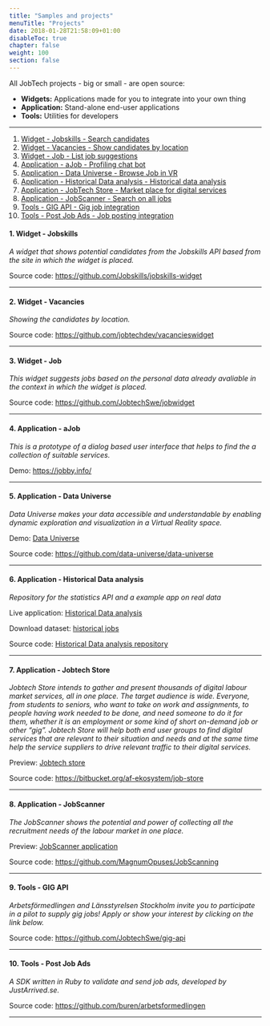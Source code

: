 ```yaml
---
title: "Samples and projects"
menuTitle: "Projects"
date: 2018-01-28T21:58:09+01:00
disableToc: true
chapter: false
weight: 100
section: false
---
```


All JobTech projects - big or small - are open source:

- **Widgets:** Applications made for you to integrate into your own thing
- **Application:** Stand-alone end-user applications
- **Tools:** Utilities for developers

<hr>

1. [ Widget - Jobskills - Search candidates ](#jobskills)
2. [ Widget - Vacancies - Show candidates by location ](#vacancies)
3. [ Widget - Job - List job suggestions ](#jobsuggestions)
4. [ Application - aJob - Profiling chat bot ](#profiling)
5. [ Application - Data Universe - Browse Job in VR ](#universe)
6. [ Application - Historical Data analysis - Historical data analysis ](#historical)
7. [ Application - JobTech Store - Market place for digital services ](#store)
8. [ Application - JobScanner - Search on all jobs ](#scanner)
9. [ Tools - GIG API - Gig job integration ](#gig)
10. [ Tools - Post Job Ads - Job posting integration ](#postads)

<a name="jobskills"></a>
#### 1. Widget - Jobskills

*A widget that shows potential candidates from the Jobskills API based from the site in which the widget is placed.*

Source code:
<https://github.com/Jobskills/jobskills-widget>

---
<a name="vacancies"></a>
#### 2. Widget - Vacancies

*Showing the candidates by location.*

Source code:
<https://github.com/jobtechdev/vacancieswidget>

---
<a name="jobsuggestions"></a>
#### 3. Widget - Job

*This widget suggests jobs based on the personal data already avaliable in the context in which the widget is placed.*

Source code:
<https://github.com/JobtechSwe/jobwidget>

---
<a name="profiling"></a>
#### 4. Application - aJob

*This is a prototype of a dialog based user interface that helps to find the a collection of suitable services.*

Demo:
<https://jobby.info/>

---
<a name="universe"></a>
#### 5. Application - Data Universe

*Data Universe makes your data accessible and understandable by enabling dynamic exploration and visualization in a Virtual Reality space.*

Demo:
[Data Universe](https://data-universe.github.io/)

Source code:
<https://github.com/data-universe/data-universe>

---
<a name="historical"></a>
#### 6. Application - Historical Data analysis

*Repository for the statistics API and a example app on real data*

Live application:
[Historical Data analysis](http://historik.azurewebsites.net/)

Download dataset:
[historical jobs](/doc/api/historical/)

Source code:
[Historical Data analysis repository](https://github.com/simonbe/afhistorik)

---
<a name="store"></a>
#### 7. Application - Jobtech Store

*Jobtech Store intends to gather and present thousands of digital labour market services, all in one place. The target audience is wide. Everyone, from students to seniors, who want to take on work and assignments, to people having work needed to be done, and need someone to do it for them, whether it is an employment or some kind of short on-demand job or other “gig”.
Jobtech Store will help both end user groups to find digital services that are relevant to their situation and needs and at the same time help the service suppliers to drive relevant traffic to their digital services.*

Preview:
[Jobtech store](http://www.jobtechstore.se)

Source code:
<https://bitbucket.org/af-ekosystem/job-store>

---
<a name="scanner"></a>
#### 8. Application - JobScanner

*The JobScanner shows the potential and power of collecting all the recruitment needs of the labour market in one place.*

Preview:
[JobScanner application](http://jobscanner.dev.services.jtech.se/)

Source code:
<https://github.com/MagnumOpuses/JobScanning>

---
<a name="gig"></a>
#### 9. Tools - GIG API

*Arbetsförmedlingen and Länsstyrelsen Stockholm invite you to participate in a pilot to supply gig jobs! Apply or show your interest by clicking on the link below.*

Source code:
<https://github.com/JobtechSwe/gig-api>

---
<a name="postads"></a>
#### 10. Tools - Post Job Ads

*A SDK written in Ruby to validate and send job ads, developed by JustArrived.se.*

Source code:
<https://github.com/buren/arbetsformedlingen>

---
